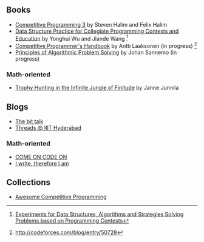 ## Books
* [Competitive Programming 3](https://cpbook.net/) by Steven Halim and Felix Halim
* [Data Structure Practice for Collegiate Programming Contests and Education](https://www.crcpress.com/Data-Structure-Practice-for-Collegiate-Programming-Contests-and-Education/Wu-Wang/p/book/9781482215397)  by Yonghui Wu and Jiande Wang [^1]
* [Competitive Programmer's Handbook](https://cses.fi/book.pdf) by Antti Laaksonen (in progress) [^2]
* [Principles of Algorithmic Problem Solving](http://www.csc.kth.se/~jsannemo/slask/main.pdf) by Johan Sannemo (in progress)

### Math-oriented
* [Trophy Hunting in the Infinite Jungle of Finitude](http://qubit.pw/trophy.pdf) by Janne Junnila

## Blogs
* [The bit talk](http://mradwan.github.io/)
* [Threads @ IIIT Hyderabad](https://threads-iiith.quora.com/)

### Math-oriented
* [COME ON CODE ON](https://comeoncodeon.wordpress.com/)
* [I write, therefore I am](http://am-just-a-nobody.blogspot.is/)

## Collections
* [Awesome Competitive Programming](https://github.com/lnishan/awesome-competitive-programming)

[^1]: [Experiments for Data Structures, Algorithms and Strategies Solving Problems based on Programming Contests](http://www3.cs.stonybrook.edu/~rezaul/Spring-2015/CSE548/Yonghui-Wu/Yonghui-Wu-books.pdf)
[^2]: <http://codeforces.com/blog/entry/50728>